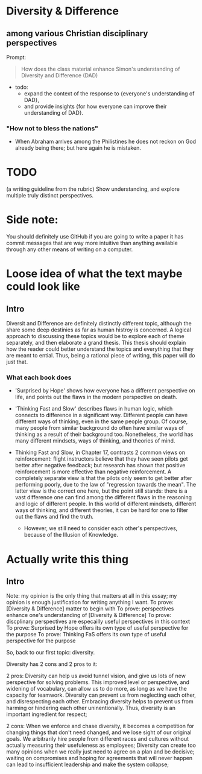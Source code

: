 
# Diversity & Difference
## among various Christian disciplinary perspectives

Prompt:
> How does the class material enhance Simon's understanding of Diversity and Difference (DAD)
* todo:
  * expand the context of the response to {everyone's understanding of DAD},
  * and provide insights {for how everyone can improve their understanding of DAD}.


### "How not to bless the nations"
* When Abraham arrives among the Philistines he does not reckon on God already being there; but here again he is mistaken.

# TODO
(a writing guideline from the rubric)
Show understanding, and explore multiple truly distinct perspectives.

# Side note:
You should definitely use GitHub if you are going to write a paper it has commit messages that are way more intuitive than anything available through any other means of writing on a computer.

# Loose idea of what the text maybe could look like
## Intro
Diversit and Difference are definitely distinctly different topic, although the share some deep destinies as far as human histroy is concerned. A logical approach to discussing these topics would be to explore each of theme separately, and then elaborate a grand thesis. This thesis should explain how the reader could better understand the topics and everything that they are meant to ential. Thus, being a rational piece of writing, this paper will do just that.

### What each book does
* 'Surprised by Hope' shows how everyone has a different perspective on life, and points out the flaws in the modern perspective on death.

* 'Thinking Fast and Slow' describes flaws in human logic, which connects to difference in a significant way. Different people can have different ways of thinking, even in the same people group. Of course, many people from similar background do often have similar ways of thinking as a result of their background too. Nonetheless, the world has many different mindsets, ways of thinking, and theories of mind.

* Thinking Fast and Slow, in Chapter 17, contrasts 2 common views on reinforcement: flight instructors believe that they have seen pilots get better after negative feedback; but research has shown that positive reinforcement is more effective than negative reinforcement. A completely separate view is that the pilots only seem to get better after performing poorly, due to the law of "regression towards the mean". The latter view is the correct one here, but the point still stands: there is a vast difference one can find among the different flaws in the reasoning and logic of different people. In this world of different mindsets, different ways of thinking, and different theories, it can be hard for one to filter out the flaws and find the truth.

  * However, we still need to consider each other's perspectives, because of the Illusion of Knowledge.

# Actually write this thing
## Intro
Note: my opinion is the only thing that matters at all in this essay; my opinion is enough justification for writing anything I want.
To prove: [Diversity & Difference] matter to begin with
To prove: perspectives enhance one's understanding of [Diversity & Difference]
To prove: discplinary perspectives are especailly useful perspectives in this context
To prove: Surprised by Hope offers its own type of useful perspective for the purpose
To prove: Thinking FaS offers its own type of useful perspective for the purpose


So, back to our first topic: diversity.

Diversity has 2 cons and 2 pros to it:

2 pros:
Diversity can help us avoid tunnel vision, and give us lots of new perspective for solving problems. This improved level or perspective, and widening of vocabulary, can allow us to do more, as long as we have the capacity for teamwork.
Diversity can prevent us from neglecting each other, and disrespecting each other. Embracing diversity helps to prevent us from harming or hindering each other uninentionally. Thus, diversity is an important ingredient for respect;

2 cons:
When we enforce and chase diversity, it becomes a competition for changing things that don't need changed, and we lose sight of our original goals. We arbitrarily hire people from different races and cultures without actually measuring their usefuleness as employees;
Diversity can create too many opinions when we really just need to agree on a plan and be decisive; waiting on compromises and hoping for agreements that will never happen can lead to insufficient leadership and make the system collapse;


